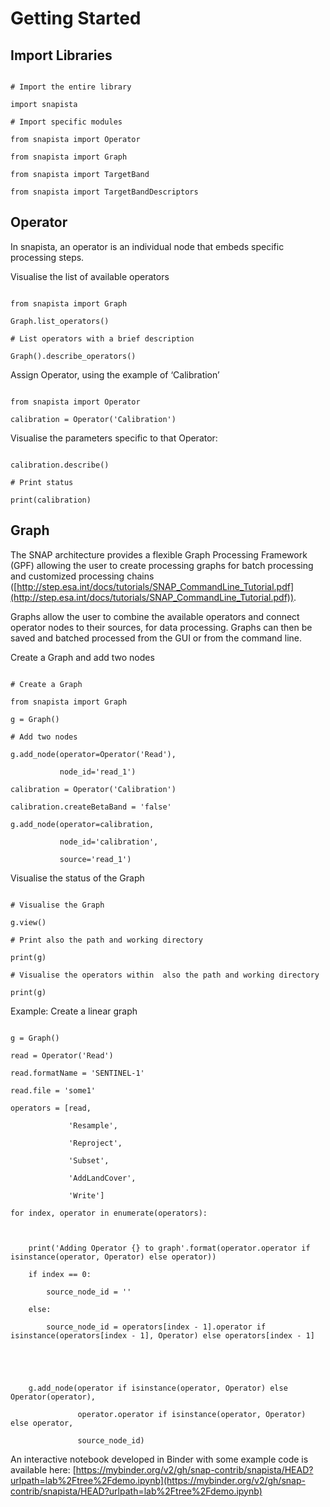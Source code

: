 # Getting Started


## Import Libraries

```

# Import the entire library

import snapista

# Import specific modules

from snapista import Operator

from snapista import Graph

from snapista import TargetBand

from snapista import TargetBandDescriptors

```


## Operator

In snapista, an operator is an individual node that embeds specific processing steps. 

Visualise the list of available operators 

```

from snapista import Graph

Graph.list_operators()

# List operators with a brief description

Graph().describe_operators()

```

Assign Operator, using the example of ‘Calibration’

```

from snapista import Operator

calibration = Operator('Calibration')

```

Visualise the parameters specific to that Operator:

```

calibration.describe()

# Print status

print(calibration)

```


## Graph

The SNAP architecture provides a flexible Graph Processing Framework (GPF) allowing the user to create processing graphs for batch processing and customized processing chains ([http://step.esa.int/docs/tutorials/SNAP_CommandLine_Tutorial.pdf](http://step.esa.int/docs/tutorials/SNAP_CommandLine_Tutorial.pdf)).

Graphs allow the user to combine the available operators and connect operator nodes to their sources, for data processing. Graphs can then be saved and batched processed from the GUI or from the command line.

Create a Graph and add two nodes

```

# Create a Graph

from snapista import Graph

g = Graph()

# Add two nodes

g.add_node(operator=Operator('Read'), 

           node_id='read_1')

calibration = Operator('Calibration')

calibration.createBetaBand = 'false'

g.add_node(operator=calibration, 

           node_id='calibration', 

           source='read_1')

```

Visualise the status of the Graph

```

# Visualise the Graph

g.view()

# Print also the path and working directory 

print(g)

# Visualise the operators within  also the path and working directory 

print(g)

```

Example: Create a linear graph

```

g = Graph() 

read = Operator('Read')

read.formatName = 'SENTINEL-1'

read.file = 'some1'

operators = [read,

             'Resample',

             'Reproject',

             'Subset',

             'AddLandCover',

             'Write']

for index, operator in enumerate(operators):

    

    print('Adding Operator {} to graph'.format(operator.operator if isinstance(operator, Operator) else operator))

    if index == 0:            

        source_node_id = ''

    else:

        source_node_id = operators[index - 1].operator if isinstance(operators[index - 1], Operator) else operators[index - 1]

        

        

    g.add_node(operator if isinstance(operator, Operator) else Operator(operator),

               operator.operator if isinstance(operator, Operator) else operator,

               source_node_id)

```

An interactive notebook developed in Binder with some example code is available here: [https://mybinder.org/v2/gh/snap-contrib/snapista/HEAD?urlpath=lab%2Ftree%2Fdemo.ipynb](https://mybinder.org/v2/gh/snap-contrib/snapista/HEAD?urlpath=lab%2Ftree%2Fdemo.ipynb) 
